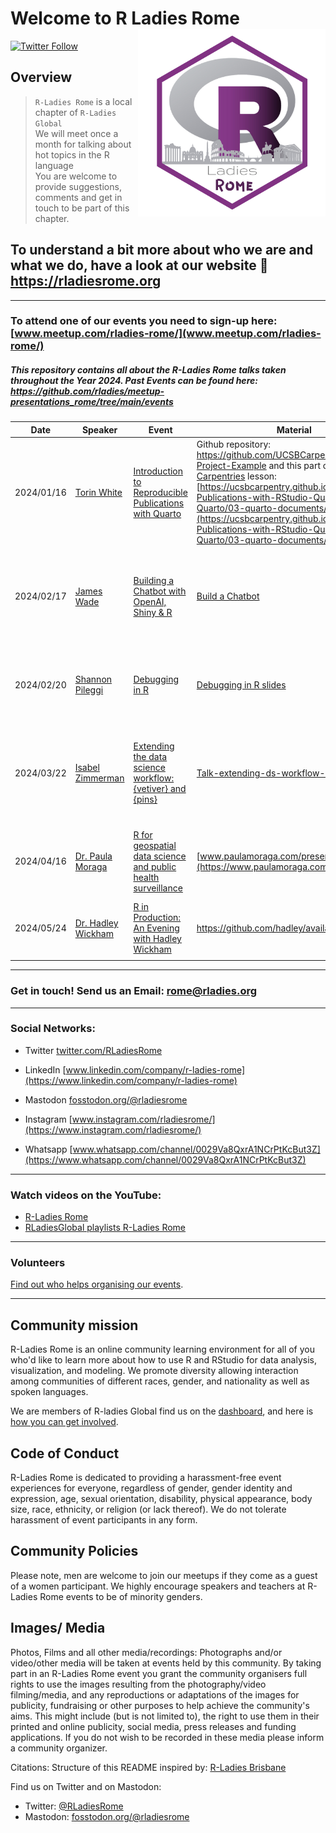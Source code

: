# Welcome to R Ladies Rome<img src="organisersKit/logo/logo.png" alt="R Ladies Rome" align="right" width="300" height="300"/>

[![Twitter Follow](https://img.shields.io/twitter/follow/RLadiesRome.svg?style=social)](https://twitter.com/RLadiesRome)

## Overview

> `R-Ladies Rome` is a local chapter of `R-Ladies Global`<br>We will meet once a month for talking about hot topics in the R language<br>You are welcome to provide suggestions, comments and get in touch to be part of this chapter.

## To understand a bit more about who we are and what we do, have a look at our website 🔗 <https://rladiesrome.org>

------------------------------------------------------------------------

### To attend one of our events you need to sign-up here: [www.meetup.com/rladies-rome/](www.meetup.com/rladies-rome/)

##### This repository contains all about the R-Ladies Rome talks taken throughout the Year 2024. Past Events can be found here: <https://github.com/rladies/meetup-presentations_rome/tree/main/events>

| Date       | Speaker                                                           | Event                                                                                                                 | Material                                                                                                                                                                                                                                                                                                                                                                                 | Recording                                                                                                                                      | Intro                                                                      |
|------------|------------|------------|------------|------------|------------|
| 2024/01/16 | [Torin White](https://www.linkedin.com/in/torinwhite/)            | [Introduction to Reproducible Publications with Quarto](https://www.meetup.com/rladies-rome/events/298379981/)        | Github repository: <https://github.com/UCSBCarpentry/Quarto-Project-Example> and this part of [The Carpentries](https://carpentries.org/) lesson: [https://ucsbcarpentry.github.io/Reproducible-Publications-with-RStudio-Quarto/02-Quarto/03-quarto-documents/index.html](https://ucsbcarpentry.github.io/Reproducible-Publications-with-RStudio-Quarto/02-Quarto/03-quarto-documents/) | [R-Ladies Rome (English) - Introduction to Reproducible Publications with Quarto](https://www.youtube.com/watch?v=hgpL-sppw7E&t=2078s){.uri}   | R-Ladies Rome and R-Ladies Paris                                           |
| 2024/02/17 | [James Wade](https://www.linkedin.com/in/james-h-wade/)           | [Building a Chatbot with OpenAI, Shiny & R](https://www.meetup.com/rladies-rome/events/298860669/)                    | [Build a Chatbot](https://jameshwade.github.io/build-a-chatbot/)                                                                                                                                                                                                                                                                                                                         | [Building a Chatbot with OpenAI, Shiny & R with James Wade \| Tunis R User Group & R Ladies Rome](https://www.youtube.com/watch?v=-surae1djIU) | R-Ladies Rome and TunisR User Group                                        |
| 2024/02/20 | [Shannon Pileggi](https://www.linkedin.com/in/shannon-m-pileggi/) | [Debugging in R](https://www.meetup.com/rladies-rome/events/298710129/)                                               | [Debugging in R slides](https://shannonpileggi.github.io/debugging-2hr/#/title-slide)                                                                                                                                                                                                                                                                                                    | [R-Ladies Rome (English) - Debugging in R - Shannon Pileggi](https://www.youtube.com/watch?v=BkEWV4gjZjI&t=1556s)                              | [Intro presentation 02202024](https://rladiesrome.quarto.pub/02202024/)    |
| 2024/03/22 | [Isabel Zimmerman](https://www.isabelizimm.me/)                   | [Extending the data science workflow: {vetiver} and {pins}](https://www.meetup.com/rladies-rome/)                     | [Talk-extending-ds-workflow-rladies](https://www.isabelizimm.me/talk-extending-ds-workflow-rladies/)                                                                                                                                                                                                                                                                                     | [R-Ladies Rome (English) - Extending the data science workflow: {vetiver} and {pins}](https://www.youtube.com/watch?v=i7sjeafdFqI)             | [Intro presentation 03222024](https://rladiesrome.quarto.pub/03222024/)    |
| 2024/04/16 | [Dr. Paula Moraga](https://www.paulamoraga.com)                   | [R for geospatial data science and public health surveillance](https://www.meetup.com/rladies-rome/events/299977481/) | [www.paulamoraga.com/presentation](https://www.paulamoraga.com/presentation)                                                                                                                                                                                                                                                                                                             | [Recording: R for geospatial data science and public health surveillance](https://rladiesrome.org/talks/2024/meetup/04162024/)                 | [Intro presentation 04162024](https://rladiesrome.quarto.pub/april162024/) |
| 2024/05/24 | [Dr. Hadley Wickham](https://www.linkedin.com/in/hadleywickham/)  | [R in Production: An Evening with Hadley Wickham](https://www.meetup.com/rladies-rome/events/300478052/)              | <https://github.com/hadley/available-work>                                                                                                                                                                                                                                                                                                                                               | [R-Ladies Rome (English) - R in Production](https://youtu.be/Rk7HRNaO0W0)                                                                      | [Intro presentation 05242024](https://rladiesrome.quarto.pub/may242024/)   |
|            |                                                                   |                                                                                                                       |                                                                                                                                                                                                                                                                                                                                                                                          |                                                                                                                                                |                                                                            |

------------------------------------------------------------------------

<!-- TABLE END -->

### Get in touch! Send us an Email: [rome\@rladies.org](mailto:rome@rladies.org)

------------------------------------------------------------------------

### Social Networks:

-   Twitter [twitter.com/RLadiesRome](https://twitter.com/RLadiesRome)

-   LinkedIn [www.linkedin.com/company/r-ladies-rome](https://www.linkedin.com/company/r-ladies-rome)

-   Mastodon [fosstodon.org/\@rladiesrome](https://fosstodon.org/@rladiesrome)

-   Instagram [www.instagram.com/rladiesrome/](https://www.instagram.com/rladiesrome/)

-   Whatsapp [www.whatsapp.com/channel/0029Va8QxrA1NCrPtKcBut3Z](https://www.whatsapp.com/channel/0029Va8QxrA1NCrPtKcBut3Z)

------------------------------------------------------------------------

### Watch videos on the YouTube:

-   [R-Ladies Rome](https://www.youtube.com/@rladiesrome)
-   [RLadiesGlobal playlists R-Ladies Rome](https://www.youtube.com/c/RLadiesGlobal/playlists)

------------------------------------------------------------------------

### Volunteers

[Find out who helps organising our events](https://github.com/rladies/meetup-presentations_rome/blob/master/organisersKit/volunteers.md).

------------------------------------------------------------------------

## Community mission

R-Ladies Rome is an online community learning environment for all of you who'd like to learn more about how to use R and RStudio for data analysis, visualization, and modeling. We promote diversity allowing interaction among communities of different races, gender, and nationality as well as spoken languages.

We are members of R-ladies Global find us on the [dashboard](https://gqueiroz.shinyapps.io/rshinylady/), and here is [how you can get involved](https://rladies.org/about-us/).

## Code of Conduct

R-Ladies Rome is dedicated to providing a harassment-free event experiences for everyone, regardless of gender, gender identity and expression, age, sexual orientation, disability, physical appearance, body size, race, ethnicity, or religion (or lack thereof). We do not tolerate harassment of event participants in any form.

## Community Policies

Please note, men are welcome to join our meetups if they come as a guest of a women participant. We highly encourage speakers and teachers at R-Ladies Rome events to be of minority genders.

## Images/ Media

Photos, Films and all other media/recordings: Photographs and/or video/other media will be taken at events held by this community. By taking part in an R-Ladies Rome event you grant the community organisers full rights to use the images resulting from the photography/video filming/media, and any reproductions or adaptations of the images for publicity, fundraising or other purposes to help achieve the community's aims. This might include (but is not limited to), the right to use them in their printed and online publicity, social media, press releases and funding applications. If you do not wish to be recorded in these media please inform a community organizer.

Citations: Structure of this README inspired by: [R-Ladies Brisbane](https://github.com/rladies/meetup-presentations_brisbane)

<body>

Find us on Twitter and on Mastodon:

-   Twitter: [\@RLadiesRome](https://twitter.com/RLadiesRome)
-   Mastodon: <a rel="me" href="https://fosstodon.org/@rladiesrome">fosstodon.org/@rladiesrome</a>

</body>
